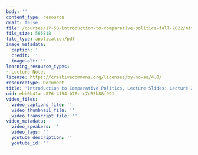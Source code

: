 ```yaml
---
body: ''
content_type: resource
draft: false
file: /courses/17-50-introduction-to-comparative-politics-fall-2022/mit17_50f22_lec24.pdf
file_size: 565818
file_type: application/pdf
image_metadata:
  caption: ''
  credit: ''
  image-alt: ''
learning_resource_types:
- Lecture Notes
license: https://creativecommons.org/licenses/by-nc-sa/4.0/
resourcetype: Document
title: 'Introduction to Comparative Politics, Lecture Slides: Lecture 24, Democratization'
uid: ebb0b41a-c876-4154-b76c-c7d85b88f991
video_files:
  video_captions_file: ''
  video_thumbnail_file: ''
  video_transcript_file: ''
video_metadata:
  video_speakers: ''
  video_tags: ''
  youtube_description: ''
  youtube_id: ''
---
```

